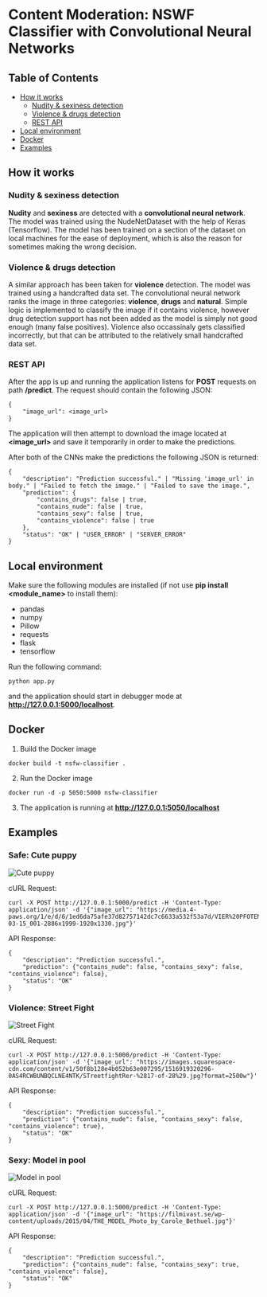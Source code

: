 # Content Moderation: NSWF Classifier with Convolutional Neural Networks

## Table of Contents
- [How it works](#how-it-works)
    - [Nudity & sexiness detection](#nudity--sexiness-detection)
    - [Violence & drugs detection](#violence--drugs-detection)
    - [REST API](#rest-api)
- [Local environment](#local-environment)
- [Docker](#docker)
- [Examples](#examples)

## How it works

### Nudity & sexiness detection
**Nudity** and **sexiness** are detected with a **convolutional neural network**. The model was trained using the NudeNetDataset with the help of Keras (Tensorflow). The model has been trained on a section of the dataset on local machines for the ease of deployment, which is also the reason for sometimes making the wrong decision.

### Violence & drugs detection
A similar approach has been taken for **violence** detection. The model was trained using a handcrafted data set. The convolutional neural network ranks the image in three categories: **violence**, **drugs** and **natural**. Simple logic is implemented to classify the image if it contains violence, however drug detection support has not been added as the model is simply not good enough (many false positives). Violence also occassinaly gets classified incorrectly, but that can be attributed to the relatively small handcrafted data set.

### REST API
After the app is up and running the application listens for **POST** requests on path **/predict**. The request should contain the following JSON:

```
{
    "image_url": <image_url>
}
```

The application will then attempt to download the image located at **<image_url>** and save it temporarily in order to make the predictions.

After both of the CNNs make the predictions the following JSON is returned:

```
{
    "description": "Prediction successful." | "Missing 'image_url' in body." | "Failed to fetch the image." | "Failed to save the image.",
    "prediction": {
        "contains_drugs": false | true,
        "contains_nude": false | true,
        "contains_sexy": false | true,
        "contains_violence": false | true
    },
    "status": "OK" | "USER_ERROR" | "SERVER_ERROR"
}
```

## Local environment

Make sure the following modules are installed (if not use **pip install <module_name>** to install them):
- pandas
- numpy
- Pillow
- requests
- flask
- tensorflow

Run the following command:

```
python app.py
```

and the application should start in debugger mode at **http://127.0.0.1:5000/localhost**.

## Docker

1. Build the Docker image

```
docker build -t nsfw-classifier .
```

2. Run the Docker image

```
docker run -d -p 5050:5000 nsfw-classifier
```

3. The application is running at **http://127.0.0.1:5050/localhost**

## Examples

### Safe: Cute puppy

![Cute puppy](https://media.4-paws.org/1/e/d/6/1ed6da75afe37d82757142dc7c6633a532f53a7d/VIER%20PFOTEN_2019-03-15_001-2886x1999-1920x1330.jpg)

cURL Request:

```
curl -X POST http://127.0.0.1:5000/predict -H 'Content-Type: application/json' -d '{"image_url": "https://media.4-paws.org/1/e/d/6/1ed6da75afe37d82757142dc7c6633a532f53a7d/VIER%20PFOTEN_2019-03-15_001-2886x1999-1920x1330.jpg"}'
```

API Response:

```
{
    "description": "Prediction successful.",
    "prediction": {"contains_nude": false, "contains_sexy": false, "contains_violence": false},
    "status": "OK"
}
```

### Violence: Street Fight

![Street Fight](https://images.squarespace-cdn.com/content/v1/50f8b128e4b052b63e007295/1516919320296-0AS4RCWBUNBQCLNE4NTK/STreetfightRer-%2817-of-28%29.jpg?format=2500w)

cURL Request:

```
curl -X POST http://127.0.0.1:5000/predict -H 'Content-Type: application/json' -d '{"image_url": "https://images.squarespace-cdn.com/content/v1/50f8b128e4b052b63e007295/1516919320296-0AS4RCWBUNBQCLNE4NTK/STreetfightRer-%2817-of-28%29.jpg?format=2500w"}'
```

API Response:

```
{
    "description": "Prediction successful.",
    "prediction": {"contains_nude": false, "contains_sexy": false, "contains_violence": true},
    "status": "OK"
}
```

### Sexy: Model in pool

![Model in pool](https://filmivast.se/wp-content/uploads/2015/04/THE_MODEL_Photo_by_Carole_Bethuel.jpg)

cURL Request:

```
curl -X POST http://127.0.0.1:5000/predict -H 'Content-Type: application/json' -d '{"image_url": "https://filmivast.se/wp-content/uploads/2015/04/THE_MODEL_Photo_by_Carole_Bethuel.jpg"}'
```

API Response:

```
{
    "description": "Prediction successful.",
    "prediction": {"contains_nude": false, "contains_sexy": true, "contains_violence": false},
    "status": "OK"
}
```
